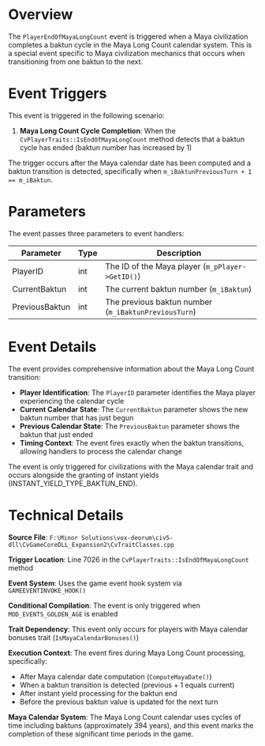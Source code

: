# Overview

The `PlayerEndOfMayaLongCount` event is triggered when a Maya civilization completes a baktun cycle in the Maya Long Count calendar system. This is a special event specific to Maya civilization mechanics that occurs when transitioning from one baktun to the next.

# Event Triggers

This event is triggered in the following scenario:

1. **Maya Long Count Cycle Completion**: When the `CvPlayerTraits::IsEndOfMayaLongCount` method detects that a baktun cycle has ended (baktun number has increased by 1)

The trigger occurs after the Maya calendar date has been computed and a baktun transition is detected, specifically when `m_iBaktunPreviousTurn + 1 == m_iBaktun`.

# Parameters

The event passes three parameters to event handlers:

| Parameter | Type | Description |
|-----------|------|-------------|
| PlayerID | int | The ID of the Maya player (`m_pPlayer->GetID()`) |
| CurrentBaktun | int | The current baktun number (`m_iBaktun`) |
| PreviousBaktun | int | The previous baktun number (`m_iBaktunPreviousTurn`) |

# Event Details

The event provides comprehensive information about the Maya Long Count transition:

- **Player Identification**: The `PlayerID` parameter identifies the Maya player experiencing the calendar cycle
- **Current Calendar State**: The `CurrentBaktun` parameter shows the new baktun number that has just begun
- **Previous Calendar State**: The `PreviousBaktun` parameter shows the baktun that just ended
- **Timing Context**: The event fires exactly when the baktun transitions, allowing handlers to process the calendar change

The event is only triggered for civilizations with the Maya calendar trait and occurs alongside the granting of instant yields (INSTANT_YIELD_TYPE_BAKTUN_END).

# Technical Details

**Source File**: `F:\Minor Solutions\vox-deorum\civ5-dll\CvGameCoreDLL_Expansion2\CvTraitClasses.cpp`

**Trigger Location**: Line 7026 in the `CvPlayerTraits::IsEndOfMayaLongCount` method

**Event System**: Uses the game event hook system via `GAMEEVENTINVOKE_HOOK()`

**Conditional Compilation**: The event is only triggered when `MOD_EVENTS_GOLDEN_AGE` is enabled

**Trait Dependency**: This event only occurs for players with Maya calendar bonuses trait (`IsMayaCalendarBonuses()`)

**Execution Context**: The event fires during Maya Long Count processing, specifically:
- After Maya calendar date computation (`ComputeMayaDate()`)
- When a baktun transition is detected (previous + 1 equals current)
- After instant yield processing for the baktun end
- Before the previous baktun value is updated for the next turn

**Maya Calendar System**: The Maya Long Count calendar uses cycles of time including baktuns (approximately 394 years), and this event marks the completion of these significant time periods in the game.